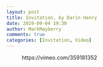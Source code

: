 ```yaml
---
layout: post
title: Invitation, by Darin Henry
date: 2019-09-04 19:30
author: MarkMayberry
comments: true
categories: [Invitation, Video]
---
```

<!-- wp:core-embed/vimeo {"url":"https://vimeo.com/359181352","type":"video","providerNameSlug":"vimeo","className":"wp-embed-aspect-4-3 wp-has-aspect-ratio"} -->
<figure class="wp-block-embed-vimeo wp-block-embed is-type-video is-provider-vimeo wp-embed-aspect-4-3 wp-has-aspect-ratio"><div class="wp-block-embed__wrapper">
https://vimeo.com/359181352
</div></figure>
<!-- /wp:core-embed/vimeo -->
